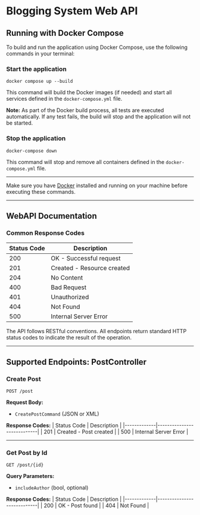 # Blogging System Web API


## Running with Docker Compose

To build and run the application using Docker Compose, use the following commands in your terminal:

### Start the application
```
docker compose up --build
```
This command will build the Docker images (if needed) and start all services defined in the `docker-compose.yml` file.

**Note:** As part of the Docker build process, all tests are executed automatically. If any test fails, the build will stop and the application will not be started.

### Stop the application
```
docker-compose down
```
This command will stop and remove all containers defined in the `docker-compose.yml` file.

---

Make sure you have [Docker](https://www.docker.com/products/docker-desktop/) installed and running on your machine before executing these commands.

---

## WebAPI Documentation

### Common Response Codes

| Status Code | Description                |
|-------------|----------------------------|
| 200         | OK - Successful request    |
| 201         | Created - Resource created |
| 204         | No Content                 |
| 400         | Bad Request                |
| 401         | Unauthorized               |
| 404         | Not Found                  |
| 500         | Internal Server Error      |

The API follows RESTful conventions. All endpoints return standard HTTP status codes to indicate the result of the operation.

---

## Supported Endpoints: PostController

### Create Post
`POST /post`

**Request Body:**
- `CreatePostCommand` (JSON or XML)

**Response Codes:**
| Status Code | Description                |
|-------------|----------------------------|
| 201         | Created - Post created     |
| 500         | Internal Server Error      |

---

### Get Post by Id
`GET /post/{id}`

**Query Parameters:**
- `includeAuthor` (bool, optional)

**Response Codes:**
| Status Code | Description                |
|-------------|----------------------------|
| 200         | OK - Post found            |
| 404         | Not Found                  |
